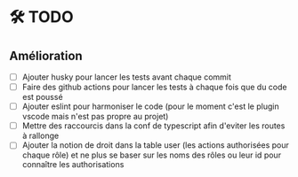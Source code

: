 # 🛠️ TODO

## Amélioration

- [ ] Ajouter husky pour lancer les tests avant chaque commit
- [ ] Faire des github actions pour lancer les tests à chaque fois que du code est poussé
- [ ] Ajouter eslint pour harmoniser le code (pour le moment c'est le plugin vscode mais n'est pas propre au projet)
- [ ] Mettre des raccourcis dans la conf de typescript afin d'eviter les routes à rallonge
- [ ] Ajouter la notion de droit dans la table user (les actions authorisées pour chaque rôle) et ne plus se baser sur les noms des rôles ou leur id pour connaître les authorisations